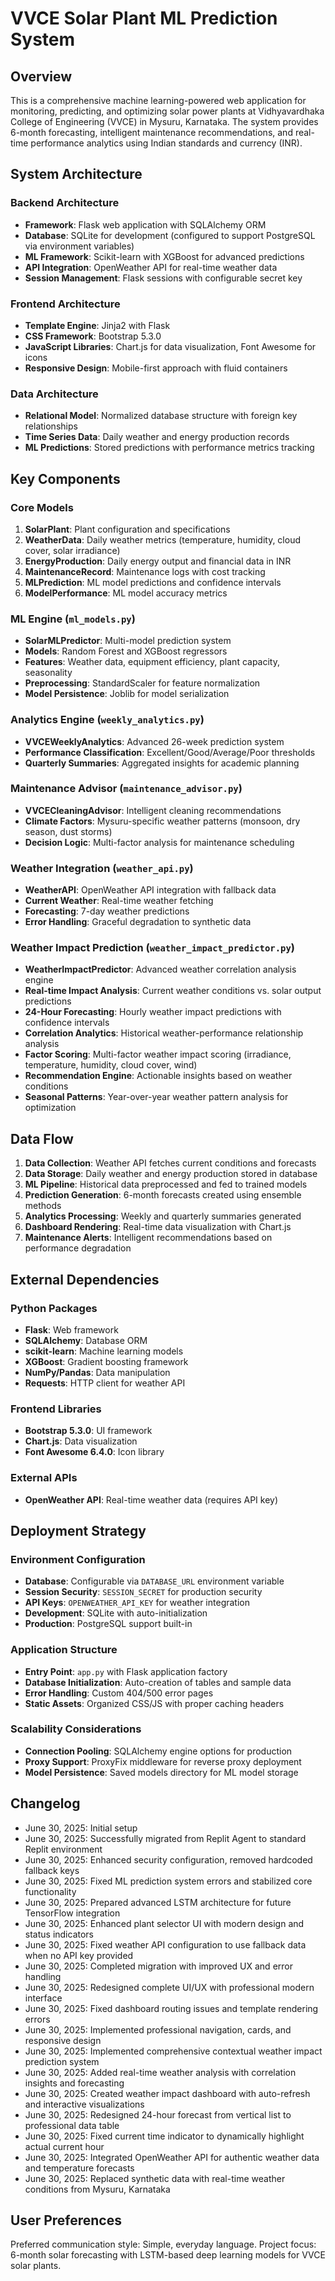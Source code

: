 # VVCE Solar Plant ML Prediction System

## Overview

This is a comprehensive machine learning-powered web application for monitoring, predicting, and optimizing solar power plants at Vidhyavardhaka College of Engineering (VVCE) in Mysuru, Karnataka. The system provides 6-month forecasting, intelligent maintenance recommendations, and real-time performance analytics using Indian standards and currency (INR).

## System Architecture

### Backend Architecture
- **Framework**: Flask web application with SQLAlchemy ORM
- **Database**: SQLite for development (configured to support PostgreSQL via environment variables)
- **ML Framework**: Scikit-learn with XGBoost for advanced predictions
- **API Integration**: OpenWeather API for real-time weather data
- **Session Management**: Flask sessions with configurable secret key

### Frontend Architecture
- **Template Engine**: Jinja2 with Flask
- **CSS Framework**: Bootstrap 5.3.0
- **JavaScript Libraries**: Chart.js for data visualization, Font Awesome for icons
- **Responsive Design**: Mobile-first approach with fluid containers

### Data Architecture
- **Relational Model**: Normalized database structure with foreign key relationships
- **Time Series Data**: Daily weather and energy production records
- **ML Predictions**: Stored predictions with performance metrics tracking

## Key Components

### Core Models
1. **SolarPlant**: Plant configuration and specifications
2. **WeatherData**: Daily weather metrics (temperature, humidity, cloud cover, solar irradiance)
3. **EnergyProduction**: Daily energy output and financial data in INR
4. **MaintenanceRecord**: Maintenance logs with cost tracking
5. **MLPrediction**: ML model predictions and confidence intervals
6. **ModelPerformance**: ML model accuracy metrics

### ML Engine (`ml_models.py`)
- **SolarMLPredictor**: Multi-model prediction system
- **Models**: Random Forest and XGBoost regressors
- **Features**: Weather data, equipment efficiency, plant capacity, seasonality
- **Preprocessing**: StandardScaler for feature normalization
- **Model Persistence**: Joblib for model serialization

### Analytics Engine (`weekly_analytics.py`)
- **VVCEWeeklyAnalytics**: Advanced 26-week prediction system
- **Performance Classification**: Excellent/Good/Average/Poor thresholds
- **Quarterly Summaries**: Aggregated insights for academic planning

### Maintenance Advisor (`maintenance_advisor.py`)
- **VVCECleaningAdvisor**: Intelligent cleaning recommendations
- **Climate Factors**: Mysuru-specific weather patterns (monsoon, dry season, dust storms)
- **Decision Logic**: Multi-factor analysis for maintenance scheduling

### Weather Integration (`weather_api.py`)
- **WeatherAPI**: OpenWeather API integration with fallback data
- **Current Weather**: Real-time weather fetching
- **Forecasting**: 7-day weather predictions
- **Error Handling**: Graceful degradation to synthetic data

### Weather Impact Prediction (`weather_impact_predictor.py`)
- **WeatherImpactPredictor**: Advanced weather correlation analysis engine
- **Real-time Impact Analysis**: Current weather conditions vs. solar output predictions
- **24-Hour Forecasting**: Hourly weather impact predictions with confidence intervals
- **Correlation Analytics**: Historical weather-performance relationship analysis
- **Factor Scoring**: Multi-factor weather impact scoring (irradiance, temperature, humidity, cloud cover, wind)
- **Recommendation Engine**: Actionable insights based on weather conditions
- **Seasonal Patterns**: Year-over-year weather pattern analysis for optimization

## Data Flow

1. **Data Collection**: Weather API fetches current conditions and forecasts
2. **Data Storage**: Daily weather and energy production stored in database
3. **ML Pipeline**: Historical data preprocessed and fed to trained models
4. **Prediction Generation**: 6-month forecasts created using ensemble methods
5. **Analytics Processing**: Weekly and quarterly summaries generated
6. **Dashboard Rendering**: Real-time data visualization with Chart.js
7. **Maintenance Alerts**: Intelligent recommendations based on performance degradation

## External Dependencies

### Python Packages
- **Flask**: Web framework
- **SQLAlchemy**: Database ORM
- **scikit-learn**: Machine learning models
- **XGBoost**: Gradient boosting framework
- **NumPy/Pandas**: Data manipulation
- **Requests**: HTTP client for weather API

### Frontend Libraries
- **Bootstrap 5.3.0**: UI framework
- **Chart.js**: Data visualization
- **Font Awesome 6.4.0**: Icon library

### External APIs
- **OpenWeather API**: Real-time weather data (requires API key)

## Deployment Strategy

### Environment Configuration
- **Database**: Configurable via `DATABASE_URL` environment variable
- **Session Security**: `SESSION_SECRET` for production security
- **API Keys**: `OPENWEATHER_API_KEY` for weather integration
- **Development**: SQLite with auto-initialization
- **Production**: PostgreSQL support built-in

### Application Structure
- **Entry Point**: `app.py` with Flask application factory
- **Database Initialization**: Auto-creation of tables and sample data
- **Error Handling**: Custom 404/500 error pages
- **Static Assets**: Organized CSS/JS with proper caching headers

### Scalability Considerations
- **Connection Pooling**: SQLAlchemy engine options for production
- **Proxy Support**: ProxyFix middleware for reverse proxy deployment
- **Model Persistence**: Saved models directory for ML model storage

## Changelog
- June 30, 2025: Initial setup
- June 30, 2025: Successfully migrated from Replit Agent to standard Replit environment
- June 30, 2025: Enhanced security configuration, removed hardcoded fallback keys
- June 30, 2025: Fixed ML prediction system errors and stabilized core functionality
- June 30, 2025: Prepared advanced LSTM architecture for future TensorFlow integration
- June 30, 2025: Enhanced plant selector UI with modern design and status indicators
- June 30, 2025: Fixed weather API configuration to use fallback data when no API key provided
- June 30, 2025: Completed migration with improved UX and error handling
- June 30, 2025: Redesigned complete UI/UX with professional modern interface
- June 30, 2025: Fixed dashboard routing issues and template rendering errors
- June 30, 2025: Implemented professional navigation, cards, and responsive design
- June 30, 2025: Implemented comprehensive contextual weather impact prediction system
- June 30, 2025: Added real-time weather analysis with correlation insights and forecasting
- June 30, 2025: Created weather impact dashboard with auto-refresh and interactive visualizations
- June 30, 2025: Redesigned 24-hour forecast from vertical list to professional data table
- June 30, 2025: Fixed current time indicator to dynamically highlight actual current hour
- June 30, 2025: Integrated OpenWeather API for authentic weather data and temperature forecasts
- June 30, 2025: Replaced synthetic data with real-time weather conditions from Mysuru, Karnataka

## User Preferences

Preferred communication style: Simple, everyday language.
Project focus: 6-month solar forecasting with LSTM-based deep learning models for VVCE solar plants.